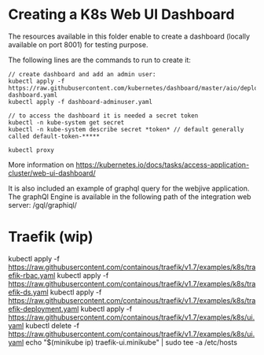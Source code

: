 Creating a K8s Web UI Dashboard
===============================

The resources available in this folder enable to create a dashboard (locally available on port 8001) for testing purpose. 

The following lines are the commands to run to create it: 
```
// create dashboard and add an admin user:
kubectl apply -f https://raw.githubusercontent.com/kubernetes/dashboard/master/aio/deploy/recommended/kubernetes-dashboard.yaml
kubectl apply -f dashboard-adminuser.yaml

// to access the dashboard it is needed a secret token
kubectl -n kube-system get secret
kubectl -n kube-system describe secret *token* // default generally called default-token-*****

kubectl proxy
```

More information on https://kubernetes.io/docs/tasks/access-application-cluster/web-ui-dashboard/

It is also included an example of graphql query for the webjive application. The graphQl Engine is available in the following path of the integration web server: /gql/graphiql/

Traefik (wip)
========

kubectl apply -f https://raw.githubusercontent.com/containous/traefik/v1.7/examples/k8s/traefik-rbac.yaml
kubectl apply -f https://raw.githubusercontent.com/containous/traefik/v1.7/examples/k8s/traefik-ds.yaml
kubectl apply -f https://raw.githubusercontent.com/containous/traefik/v1.7/examples/k8s/traefik-deployment.yaml
kubectl apply -f https://raw.githubusercontent.com/containous/traefik/v1.7/examples/k8s/ui.yaml
kubectl delete -f https://raw.githubusercontent.com/containous/traefik/v1.7/examples/k8s/ui.yaml
echo "$(minikube ip) traefik-ui.minikube" | sudo tee -a /etc/hosts
